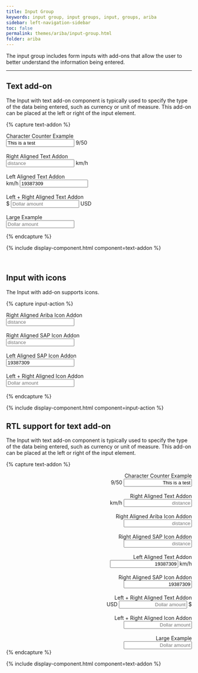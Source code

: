 ```yaml
---
title: Input Group
keywords: input group, input groups, input, groups, ariba
sidebar: left-navigation-sidebar
toc: false
permalink: themes/ariba/input-group.html
folder: ariba
---
```

<link rel="stylesheet" type="text/css" href="/css/theme/ariba/fundamental-ui-ariba-icons.css">


The input group includes form inputs with add-ons that allow the user to better understand the information being entered.

<hr/>

## Text add-on

The Input with text add-on component is typically used to specify the type of the data being entered, such as currency or unit of measure. This add-on can be placed at the left or right of the input element.

{% capture text-addon %}

<div class="fd-form__group">
    <div class="fd-form__item">
        <label class="fd-form__label" for="">Character Counter Example</label>
        <div class="fd-input-group fd-input-group--after">
            <input class="" type="text" id="" name="" value="This is a test">
            <span class="fd-input-group__addon fd-input-group__addon--after">9/50</span>
        </div>
    </div>
</div>
<br>
<div class="fd-form__group">
    <div class="fd-form__item">
        <label class="fd-form__label" for="">Right Aligned Text Addon</label>
        <div class="fd-input-group fd-input-group--after">
            <input class="fd-form__control" type="text" id="" value="" placeholder='distance'>
            <span class="fd-input-group__addon fd-input-group__addon--after">km/h</span>
        </div>
    </div>
</div>
<br>
<div class="fd-form__group">
    <div class="fd-form__item">
        <label class="fd-form__label" for="">Left Aligned Text Addon</label>
        <div class="fd-input-group fd-input-group--before">
            <span class="fd-input-group__addon fd-input-group__addon--before">km/h</span>
            <input type="text" class="fd-form__control" id="" value="19387309">
        </div>
    </div>
</div>
<br>
<div class="fd-form__group">
    <div class="fd-form__item">
        <label class="fd-form__label" for="">Left + Right Aligned Text Addon</label>
        <div class="fd-input-group fd-input-group--before --after">
            <span class="fd-input-group__addon fd-input-group__addon--before ">$</span>
            <input type="text" class="fd-form__control" id="" value="" placeholder='Dollar amount'>
            <span class="fd-input-group__addon fd-input-group__addon--after ">USD</span>
        </div>
    </div>
</div>
<br>
<div class="fd-form__group">
    <div class="fd-form__item">
        <label class="fd-form__label" for="">Large Example</label>
        <div class="fd-input-group fd-input-group--before --after --l">
            <span class="fd-input-group__addon fd-input-group__addon--before sap-icon--opportunity"></span>
            <input type="text" class="fd-form__control --l" id="" value="" placeholder='Dollar amount'>
            <span class="fd-input-group__addon fd-input-group__addon--after ariba-icon--pinned"></span>
        </div>
    </div>
</div>

{% endcapture %}

{% include display-component.html component=text-addon %}

<br />

## Input with icons

The Input with add-on supports icons.

{% capture input-action %}

<div class="fd-form__group">
    <div class="fd-form__item">
        <label class="fd-form__label" for="">Right Aligned Ariba Icon Addon</label>
        <div class="fd-input-group fd-input-group--after">
            <input type="text" class="fd-form__control" id="" value="" placeholder='distance'>
            <span class="fd-input-group__addon fd-input-group__addon--after ariba-icon--grade"></span>
        </div>
    </div>
</div>
<br>
<div class="fd-form__group">
    <div class="fd-form__item">
        <label class="fd-form__label" for="">Right Aligned SAP Icon Addon</label>
        <div class="fd-input-group fd-input-group--after">
            <input type="text" class="fd-form__control" id="" value="" placeholder='distance'>
            <span class="fd-input-group__addon fd-input-group__addon--after sap-icon--product"></span>
        </div>
    </div>
</div>
<br>

<div class="fd-form__group">
    <div class="fd-form__item">
       <label class="fd-form__label" for="">Left Aligned SAP Icon Addon</label>
        <div class="fd-input-group fd-input-group--before">
            <span class="fd-input-group__addon fd-input-group__addon--before sap-icon--temperature"></span>
            <input type="text" class="fd-form__control" id="" value="19387309">
        </div>
    </div>
</div>
<br>

<div class="fd-form__group">
    <div class="fd-form__item">
       <label class="fd-form__label" for="">Left + Right Aligned Icon Addon</label>
        <div class="fd-input-group fd-input-group--before --after">
            <span class="fd-input-group__addon fd-input-group__addon--before sap-icon--opportunity"></span>
            <input type="text" class="fd-form__control" id="" value="" placeholder='Dollar amount'>
            <span class="fd-input-group__addon fd-input-group__addon--after ariba-icon--pinned"></span>
        </div>
    </div>
</div>
<br>
{% endcapture %}

{% include display-component.html component=input-action %}

## RTL support for text add-on

The Input with text add-on component is typically used to specify the type of the data being entered, such as currency or unit of measure. This add-on can be placed at the left or right of the input element.

{% capture text-addon %}
<div dir='rtl'>
<div class="fd-form__group">
    <div class="fd-form__item">
        <label class="fd-form__label" for="">Character Counter Example</label>
        <div class="fd-input-group fd-input-group--after">
            <input class="fd-form__control" type="text" id="" name="" value="This is a test">
            <span class="fd-input-group__addon fd-input-group__addon--after">9/50</span>
        </div>
    </div>
</div>
<br>
<div class="fd-form__group">
    <div class="fd-form__item">
        <label class="fd-form__label" for="">Right Aligned Text Addon</label>
        <div class="fd-input-group fd-input-group--after">
            <input class="fd-form__control" type="text" id="" value="" placeholder='distance'>
            <span class="fd-input-group__addon fd-input-group__addon--after">km/h</span>
        </div>
    </div>
</div>
<br>
<div class="fd-form__group">
    <div class="fd-form__item">
        <label class="fd-form__label" for="">Right Aligned Ariba Icon Addon</label>
        <div class="fd-input-group fd-input-group--after">
            <input type="text" class="fd-form__control" id="" value="" placeholder='distance'>
            <span class="fd-input-group__addon fd-input-group__addon--after ariba-icon--grade"></span>
        </div>
    </div>
</div>
<br>
<div class="fd-form__group">
    <div class="fd-form__item">
        <label class="fd-form__label" for="">Right Aligned SAP Icon Addon</label>
        <div class="fd-input-group fd-input-group--after">
            <input type="text" class="fd-form__control" id="" value="" placeholder='distance'>
            <span class="fd-input-group__addon fd-input-group__addon--after sap-icon--product"></span>
        </div>
    </div>
</div>
<br>
<div class="fd-form__group">
    <div class="fd-form__item">
        <label class="fd-form__label" for="">Left Aligned Text Addon</label>
        <div class="fd-input-group fd-input-group--before">
            <span class="fd-input-group__addon fd-input-group__addon--before">km/h</span>
            <input type="text" class="fd-form__control" id="" value="19387309">
        </div>
    </div>
</div>
<br>
<div class="fd-form__group">
    <div class="fd-form__item">
       <label class="fd-form__label" for="">Right Aligned SAP Icon Addon</label>
        <div class="fd-input-group fd-input-group--before">
            <span class="fd-input-group__addon fd-input-group__addon--before sap-icon--temperature"></span>
            <input type="text" class="fd-form__control" id="" value="19387309">
        </div>
    </div>
</div>
<br>
<div class="fd-form__group">
    <div class="fd-form__item">
        <label class="fd-form__label" for="">Left + Right Aligned Text Addon</label>
        <div class="fd-input-group fd-input-group--before --after">
            <span class="fd-input-group__addon fd-input-group__addon--before ">$</span>
            <input type="text" class="fd-form__control" id="" value="" placeholder='Dollar amount'>
            <span class="fd-input-group__addon fd-input-group__addon--after ">USD</span>
        </div>
    </div>
</div>
<br>
<div class="fd-form__group">
    <div class="fd-form__item">
       <label class="fd-form__label" for="">Left + Right Aligned Icon Addon</label>
        <div class="fd-input-group fd-input-group--before --after">
            <span class="fd-input-group__addon fd-input-group__addon--before sap-icon--opportunity"></span>
            <input type="text" class="fd-form__control" id="" value="" placeholder='Dollar amount'>
            <span class="fd-input-group__addon fd-input-group__addon--after ariba-icon--pinned"></span>
        </div>
    </div>
</div>
<br>
<div class="fd-form__group">
    <div class="fd-form__item">
        <label class="fd-form__label" for="">Large Example</label>
        <div class="fd-input-group fd-input-group--before --after --l">
            <span class="fd-input-group__addon fd-input-group__addon--before sap-icon--opportunity"></span>
            <input type="text" class="fd-form__control --l" id="" value="" placeholder='Dollar amount'>
            <span class="fd-input-group__addon fd-input-group__addon--after ariba-icon--pinned"></span>
        </div>
    </div>
</div>
</div>
{% endcapture %}

{% include display-component.html component=text-addon %}

<br/>